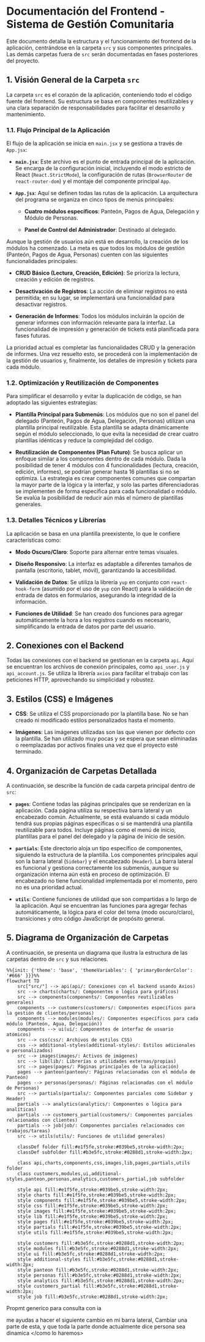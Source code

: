 # Documentación del Frontend - Sistema de Gestión Comunitaria

Este documento detalla la estructura y el funcionamiento del frontend de la aplicación, centrándose en la carpeta `src` y sus componentes principales. Las demás carpetas fuera de `src` serán documentadas en fases posteriores del proyecto.

## 1. Visión General de la Carpeta `src`

La carpeta `src` es el corazón de la aplicación, conteniendo todo el código fuente del frontend. Su estructura se basa en componentes reutilizables y una clara separación de responsabilidades para facilitar el desarrollo y mantenimiento.

### 1.1. Flujo Principal de la Aplicación

El flujo de la aplicación se inicia en `main.jsx` y se gestiona a través de `App.jsx`:

* **`main.jsx`**: Este archivo es el punto de entrada principal de la aplicación. Se encarga de la configuración inicial, incluyendo el modo estricto de React (`React.StrictMode`), la configuración de rutas (`BrowserRouter` de `react-router-dom`) y el montaje del componente principal `App`.

* **`App.jsx`**: Aquí se definen todas las rutas de la aplicación. La arquitectura del programa se organiza en cinco tipos de menús principales:

  * **Cuatro módulos específicos**: Panteón, Pagos de Agua, Delegación y Módulo de Personas.

  * **Panel de Control del Administrador**: Destinado al delegado.

Aunque la gestión de usuarios aún está en desarrollo, la creación de los módulos ha comenzado. La meta es que todos los módulos de gestión (Panteón, Pagos de Agua, Personas) cuenten con las siguientes funcionalidades principales:

* **CRUD Básico (Lectura, Creación, Edición)**: Se prioriza la lectura, creación y edición de registros.

* **Desactivación de Registros**: La acción de eliminar registros no está permitida; en su lugar, se implementará una funcionalidad para desactivar registros.

* **Generación de Informes**: Todos los módulos incluirán la opción de generar informes con información relevante para la interfaz. La funcionalidad de impresión y generación de tickets está planificada para fases futuras.

La prioridad actual es completar las funcionalidades CRUD y la generación de informes. Una vez resuelto esto, se procederá con la implementación de la gestión de usuarios y, finalmente, los detalles de impresión y tickets para cada módulo.

### 1.2. Optimización y Reutilización de Componentes

Para simplificar el desarrollo y evitar la duplicación de código, se han adoptado las siguientes estrategias:

* **Plantilla Principal para Submenús**: Los módulos que no son el panel del delegado (Panteón, Pagos de Agua, Delegación, Personas) utilizan una plantilla principal reutilizable. Esta plantilla se adapta dinámicamente según el módulo seleccionado, lo que evita la necesidad de crear cuatro plantillas idénticas y reduce la complejidad del código.

* **Reutilización de Componentes (Plan Futuro)**: Se busca aplicar un enfoque similar a los componentes dentro de cada módulo. Dada la posibilidad de tener 4 módulos con 4 funcionalidades (lectura, creación, edición, informes), se podrían generar hasta 16 plantillas si no se optimiza. La estrategia es crear componentes comunes que compartan la mayor parte de la lógica y la interfaz, y solo las partes diferenciadoras se implementen de forma específica para cada funcionalidad o módulo. Se evalúa la posibilidad de reducir aún más el número de plantillas generales.

### 1.3. Detalles Técnicos y Librerías

La aplicación se basa en una plantilla preexistente, lo que le confiere características como:

* **Modo Oscuro/Claro**: Soporte para alternar entre temas visuales.

* **Diseño Responsivo**: La interfaz es adaptable a diferentes tamaños de pantalla (escritorio, tablet, móvil), garantizando la accesibilidad.

* **Validación de Datos**: Se utiliza la librería `yup` en conjunto con `react-hook-form` (asumido por el uso de `yup` con React) para la validación de entrada de datos en formularios, asegurando la integridad de la información.

* **Funciones de Utilidad**: Se han creado dos funciones para agregar automáticamente la hora a los registros cuando es necesario, simplificando la entrada de datos por parte del usuario.

## 2. Conexiones con el Backend

Todas las conexiones con el backend se gestionan en la carpeta `api`. Aquí se encuentran los archivos de conexión principales, como `api_user.js` y `api_account.js`. Se utiliza la librería `axios` para facilitar el trabajo con las peticiones HTTP, aprovechando su simplicidad y robustez.

## 3. Estilos (CSS) e Imágenes

* **CSS**: Se utiliza el CSS proporcionado por la plantilla base. No se han creado ni modificado estilos personalizados hasta el momento.

* **Imágenes**: Las imágenes utilizadas son las que vienen por defecto con la plantilla. Se han utilizado muy pocas y se espera que sean eliminadas o reemplazadas por activos finales una vez que el proyecto esté terminado.

## 4. Organización de Carpetas Detallada

A continuación, se describe la función de cada carpeta principal dentro de `src`:

* **`pages`**: Contiene todas las páginas principales que se renderizan en la aplicación. Cada página utiliza su respectiva barra lateral y un encabezado común. Actualmente, se está evaluando si cada módulo tendrá sus propias páginas específicas o si se mantendrá una plantilla reutilizable para todos. Incluye páginas como el menú de inicio, plantillas para el panel del delegado y la página de inicio de sesión.

* **`partials`**: Este directorio aloja un tipo específico de componentes, siguiendo la estructura de la plantilla. Los componentes principales aquí son la barra lateral (`Sidebar`) y el encabezado (`Header`). La barra lateral es funcional y gestiona correctamente los submenús, aunque su organización interna aún está en proceso de optimización. El encabezado no tiene funcionalidad implementada por el momento, pero no es una prioridad actual.

* **`utils`**: Contiene funciones de utilidad que son compartidas a lo largo de la aplicación. Aquí se encuentran las funciones para agregar fechas automáticamente, la lógica para el color del tema (modo oscuro/claro), transiciones y otro código JavaScript de propósito general.

## 5. Diagrama de Organización de Carpetas

A continuación, se presenta un diagrama que ilustra la estructura de las carpetas dentro de `src` y sus relaciones.

```mermaid
%%{init: {'theme': 'base', 'themeVariables': { 'primaryBorderColor': '#666' }}}%%
flowchart TD
    src["src/"] --> api(api/: Conexiones con el backend usando Axios)
    src --> charts(charts/: Componentes o lógica para gráficos)
    src --> components(components/: Componentes reutilizables generales)
    components --> customers(customers/: Componentes específicos para la gestión de clientes/personas)
    components --> modules(modules/: Componentes específicos para cada módulo (Panteón, Agua, Delegación))
    components --> ui(ui/: Componentes de interfaz de usuario atómicos)
    src --> css(css/: Archivos de estilos CSS)
    css --> additional-styles(additional-styles/: Estilos adicionales o personalizados)
    src --> images(images/: Activos de imágenes)
    src --> lib(lib/: Librerías o utilidades externas/propias)
    src --> pages(pages/: Páginas principales de la aplicación)
    pages --> panteon(panteon/: Páginas relacionadas con el módulo de Panteón)
    pages --> personas(personas/: Páginas relacionadas con el módulo de Personas)
    src --> partials(partials/: Componentes parciales como Sidebar y Header)
    partials --> analytics(analytics/: Componentes o lógica para analíticas)
    partials --> customers_partial(customers/: Componentes parciales relacionados con clientes)
    partials --> job(job/: Componentes parciales relacionados con trabajos/tareas)
    src --> utils(utils/: Funciones de utilidad generales)

    classDef folder fill:#e1f5fe,stroke:#039be5,stroke-width:2px;
    classDef subfolder fill:#b3e5fc,stroke:#0288d1,stroke-width:2px;
    
    class api,charts,components,css,images,lib,pages,partials,utils folder
    class customers,modules,ui,additional-styles,panteon,personas,analytics,customers_partial,job subfolder

    style api fill:#e1f5fe,stroke:#039be5,stroke-width:2px;
    style charts fill:#e1f5fe,stroke:#039be5,stroke-width:2px;
    style components fill:#e1f5fe,stroke:#039be5,stroke-width:2px;
    style css fill:#e1f5fe,stroke:#039be5,stroke-width:2px;
    style images fill:#e1f5fe,stroke:#039be5,stroke-width:2px;
    style lib fill:#e1f5fe,stroke:#039be5,stroke-width:2px;
    style pages fill:#e1f5fe,stroke:#039be5,stroke-width:2px;
    style partials fill:#e1f5fe,stroke:#039be5,stroke-width:2px;
    style utils fill:#e1f5fe,stroke:#039be5,stroke-width:2px;

    style customers fill:#b3e5fc,stroke:#0288d1,stroke-width:2px;
    style modules fill:#b3e5fc,stroke:#0288d1,stroke-width:2px;
    style ui fill:#b3e5fc,stroke:#0288d1,stroke-width:2px;
    style additional-styles fill:#b3e5fc,stroke:#0288d1,stroke-width:2px;
    style panteon fill:#b3e5fc,stroke:#0288d1,stroke-width:2px;
    style personas fill:#b3e5fc,stroke:#0288d1,stroke-width:2px;
    style analytics fill:#b3e5fc,stroke:#0288d1,stroke-width:2px;
    style customers_partial fill:#b3e5fc,stroke:#0288d1,stroke-width:2px;
    style job fill:#b3e5fc,stroke:#0288d1,stroke-width:2px;
```
Propmt generico para consulta con ia



me ayudas a hacer el siguiente cambio en mi barra lateral, <objetivo>Cambiar una parte de esta, y que toda la parte donde actualmente dice persona sea dinamica</objetivo> <como lo haremos></como lo haremos> <interfaz></interfaz>
